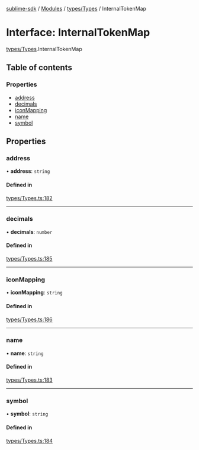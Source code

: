[sublime-sdk](../README.md) / [Modules](../modules.md) / [types/Types](../modules/types_Types.md) / InternalTokenMap

# Interface: InternalTokenMap

[types/Types](../modules/types_Types.md).InternalTokenMap

## Table of contents

### Properties

- [address](types_Types.InternalTokenMap.md#address)
- [decimals](types_Types.InternalTokenMap.md#decimals)
- [iconMapping](types_Types.InternalTokenMap.md#iconmapping)
- [name](types_Types.InternalTokenMap.md#name)
- [symbol](types_Types.InternalTokenMap.md#symbol)

## Properties

### address

• **address**: `string`

#### Defined in

[types/Types.ts:182](https://github.com/sublime-finance/sublime-sdk/blob/7f1ca5d/src/types/Types.ts#L182)

___

### decimals

• **decimals**: `number`

#### Defined in

[types/Types.ts:185](https://github.com/sublime-finance/sublime-sdk/blob/7f1ca5d/src/types/Types.ts#L185)

___

### iconMapping

• **iconMapping**: `string`

#### Defined in

[types/Types.ts:186](https://github.com/sublime-finance/sublime-sdk/blob/7f1ca5d/src/types/Types.ts#L186)

___

### name

• **name**: `string`

#### Defined in

[types/Types.ts:183](https://github.com/sublime-finance/sublime-sdk/blob/7f1ca5d/src/types/Types.ts#L183)

___

### symbol

• **symbol**: `string`

#### Defined in

[types/Types.ts:184](https://github.com/sublime-finance/sublime-sdk/blob/7f1ca5d/src/types/Types.ts#L184)
